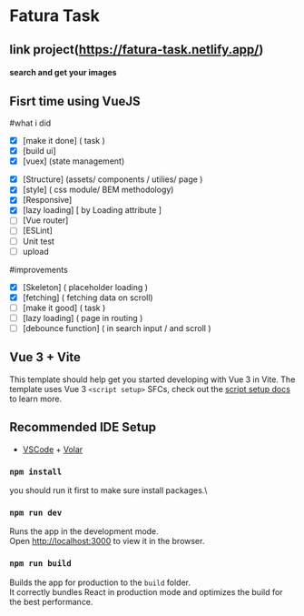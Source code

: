 # Fatura Task
## link project(https://fatura-task.netlify.app/)
#### search and get your images
## Fisrt time using VueJS
#what i did
- [x] [make it done] ( task )
- [x] [build ui]
- [x] [vuex] (state management)
<!-- - [x] [vuex](https://composition-api.vuejs.org/) -->
- [x] [Structure] (assets/ components / utilies/ page )
- [x] [style] ( css module/ BEM methodology)
- [x] [Responsive]
- [x] [lazy loading] [ by Loading attribute ]
- [ ] [Vue router]
- [ ] [ESLint]
- [ ] Unit test
- [ ] upload

#improvements
- [x] [Skeleton] ( placeholder loading )
- [x] [fetching] ( fetching data on scroll)
- [ ] [make it good] ( task )
- [ ] [lazy loading] ( page in routing )
- [ ] [debounce function] ( in search input / and scroll )

## Vue 3 + Vite

This template should help get you started developing with Vue 3 in Vite. The template uses Vue 3 `<script setup>` SFCs, check out the [script setup docs](https://v3.vuejs.org/api/sfc-script-setup.html#sfc-script-setup) to learn more.

## Recommended IDE Setup

- [VSCode](https://code.visualstudio.com/) + [Volar](https://marketplace.visualstudio.com/items?itemName=johnsoncodehk.volar)

### `npm install`

you should run it first to make sure install packages.\

### `npm run dev`

Runs the app in the development mode.\
Open [http://localhost:3000](http://localhost:3000) to view it in the browser.

### `npm run build`

Builds the app for production to the `build` folder.\
It correctly bundles React in production mode and optimizes the build for the best performance.